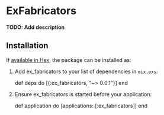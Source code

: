 # ExFabricators

**TODO: Add description**

## Installation

If [available in Hex](https://hex.pm/docs/publish), the package can be installed as:

  1. Add ex_fabricators to your list of dependencies in `mix.exs`:

        def deps do
          [{:ex_fabricators, "~> 0.0.1"}]
        end

  2. Ensure ex_fabricators is started before your application:

        def application do
          [applications: [:ex_fabricators]]
        end

